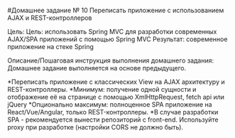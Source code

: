 #Домашнее задание № 10
Переписать приложение с использованием AJAX и REST-контроллеров

Цель:
Цель: использовать Spring MVC для разработки современных AJAX/SPA приложений c помощью Spring MVC
Результат: современное приложение на стеке Spring

Описание/Пошаговая инструкция выполнения домашнего задания:
Домашнее задание выполняется на основе предыдущего.

*Переписать приложение с классических View на AJAX архитектуру и REST-контроллеры.
*Минимум: получение одной сущности и отображение её на странице с помощью XmlHttpRequest, fetch api или jQuery
*Опционально максимум: полноценное SPA приложение на React/Vue/Angular, только REST-контроллеры.
*В случае разработки SPA - рекомендуется вынести репозиторий с front-end. Используйте proxy при разработке (настройки CORS не должно быть).